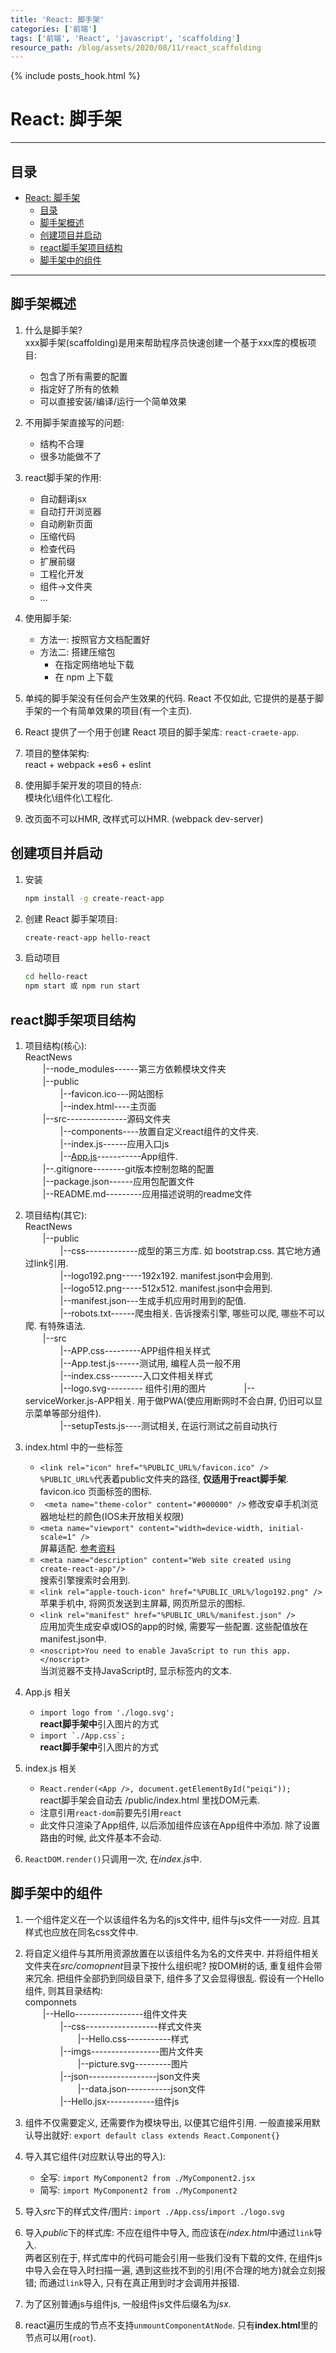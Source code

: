 ```yaml
---
title: 'React: 脚手架'
categories: ['前端']
tags: ['前端', 'React', 'javascript', 'scaffolding']
resource_path: /blog/assets/2020/08/11/react_scaffolding
---
```


{% include posts_hook.html %}

React: 脚手架 
===

---

## 目录

- [React: 脚手架](#react-脚手架)
  - [目录](#目录)
  - [脚手架概述](#脚手架概述)
  - [创建项目并启动](#创建项目并启动)
  - [react脚手架项目结构](#react脚手架项目结构)
  - [脚手架中的组件](#脚手架中的组件)

---

## 脚手架概述

1. 什么是脚手架?  
    xxx脚手架(scaffolding)是用来帮助程序员快速创建一个基于xxx库的模板项目:  
    * 包含了所有需要的配置
    * 指定好了所有的依赖
    * 可以直接安装/编译/运行一个简单效果

2. 不用脚手架直接写的问题:
    * 结构不合理
    * 很多功能做不了

3. react脚手架的作用:
    * 自动翻译jsx
    * 自动打开浏览器
    * 自动刷新页面
    * 压缩代码
    * 检查代码
    * 扩展前缀
    * 工程化开发
    * 组件->文件夹
    * ...

4. 使用脚手架:
    * 方法一: 按照官方文档配置好
    * 方法二: 搭建压缩包
        * 在指定网络地址下载
        * 在 npm 上下载

5. 单纯的脚手架没有任何会产生效果的代码. React 不仅如此, 它提供的是基于脚手架的一个有简单效果的项目(有一个主页).

6. React 提供了一个用于创建 React 项目的脚手架库: ```react-craete-app```.

7. 项目的整体架构:  
    react + webpack +es6 + eslint

8. 使用脚手架开发的项目的特点:  
    模块化\组件化\工程化.

9. 改页面不可以HMR, 改样式可以HMR. (webpack dev-server)


## 创建项目并启动

1. 安装  
    ```bash
    npm install -g create-react-app
    ```
    
2. 创建 React 脚手架项目:  
    ```bash
    create-react-app hello-react
    ```

3. 启动项目  
    ```bash
    cd hello-react
    npm start 或 npm run start
    ```

## react脚手架项目结构

1. 项目结构(核心):  
    ReactNews  
    　　|--node_modules------第三方依赖模块文件夹  
    　　|--public  
    　　　　|--favicon.ico---网站图标  
    　　　　|--index.html----主页面  
    　　|--src---------------源码文件夹  
    　　　　|--components----放置自定义react组件的文件夹.  
    　　　　|--index.js------应用入口js  
    　　　　|--[App.js](https://www.bilibili.com/video/BV1uK411H7on?p=45)-----------App组件.  
    　　|--.gitignore--------git版本控制忽略的配置  
    　　|--package.json------应用包配置文件  
    　　|--README.md---------应用描述说明的readme文件  

2. 项目结构(其它):  
    ReactNews  
    　　|--public  
    　　　　|--css-------------成型的第三方库. 如 bootstrap.css. 其它地方通过link引用.  
    　　　　|--logo192.png-----192x192. manifest.json中会用到.  
    　　　　|--logo512.png-----512x512. manifest.json中会用到.  
    　　　　|--manifest.json---生成手机应用时用到的配值.  
    　　　　|--robots.txt------爬虫相关. 告诉搜索引擎, 哪些可以爬, 哪些不可以爬. 有特殊语法.  
    　　|--src  
    　　　　|--APP.css---------APP组件相关样式  
    　　　　|--App.test.js------测试用, 编程人员一般不用  
    　　　　|--index.css--------入口文件相关样式  
    　　　　|--logo.svg--------- 组件引用的图片 
    　　　　|--serviceWorker.js-APP相关. 用于做PWA(使应用断网时不会白屏, 仍旧可以显示菜单等部分组件).  
    　　　　|--setupTests.js----测试相关, 在运行测试之前自动执行  


2. index.html 中的一些标签
    * ```<link rel="icon" href="%PUBLIC_URL%/favicon.ico" />```  
        ```%PUBLIC_URL%```代表着public文件夹的路径, **仅适用于react脚手架**. favicon.ico 页面标签的图标.
    * ``` <meta name="theme-color" content="#000000" />```
        修改安卓手机浏览器地址栏的颜色(IOS未开放相关权限)
    * ```<meta name="viewport" content="width=device-width, initial-scale=1" />```  
        屏幕适配. [参考资料](https://blog.csdn.net/Liuqz2009/article/details/89500080)
    * ```<meta name="description" content="Web site created using create-react-app"/>```  
        搜索引擎搜索时会用到.
    * ```<link rel="apple-touch-icon" href="%PUBLIC_URL%/logo192.png" />```  
        苹果手机中, 将网页发送到主屏幕, 网页所显示的图标.
    * ```<link rel="manifest" href="%PUBLIC_URL%/manifest.json" />```  
        应用加壳生成安卓或IOS的app的时候, 需要写一些配置. 这些配值放在manifest.json中.
    * ```<noscript>You need to enable JavaScript to run this app.</noscript>```  
        当浏览器不支持JavaScript时, 显示标签内的文本.

3. App.js 相关
    * ```import logo from './logo.svg';```  
        **react脚手架中**引入图片的方式
    * ```import `./App.css`;```  
        **react脚手架中**引入图片的方式

4. index.js 相关  
    * ```React.render(<App />, document.getElementById("peiqi"));```  
        react脚手架会自动去 /public/index.html 里找DOM元素.
    * 注意引用```react-dom```前要先引用```react```
    * 此文件只渲染了App组件, 以后添加组件应该在App组件中添加. 除了设置路由的时候, 此文件基本不会动.

5. ```ReactDOM.render()```只调用一次, 在*index.js*中.


## 脚手架中的组件

1. 一个组件定义在一个以该组件名为名的js文件中, 组件与js文件一一对应. 且其样式也应放在同名css文件中.

2. 将自定义组件与其所用资源放置在以该组件名为名的文件夹中. 并将组件相关文件夹在*src/comopnent*目录下按什么组织呢? 按DOM树的话, 重复组件会带来冗余. 把组件全部扔到同级目录下, 组件多了又会显得很乱.
    假设有一个Hello组件, 则其目录结构:   
        componnets  
        　　|--Hello-----------------组件文件夹  
        　　　　|--css------------------样式文件夹  
        　　　　　　|--Hello.css-----------样式  
        　　　　|--imgs-----------------图片文件夹  
        　　　　　　|--picture.svg---------图片  
        　　　　|--json-----------------json文件夹  
        　　　　　　|--data.json-----------json文件  
        　　　　|--Hello.jsx------------组件js  

3. 组件不仅需要定义, 还需要作为模块导出, 以便其它组件引用. 一般直接采用默认导出就好: ```export default class extends React.Component{}```

4. 导入其它组件(对应默认导出的导入): 
    * 全写: ```import MyComponent2 from ./MyComponent2.jsx```
    * 简写: ```import MyComponent2 from ./MyComponent2```

5. 导入*src*下的样式文件/图片: ```import ./App.css```/```import ./logo.svg```

6. 导入*public*下的样式库: 不应在组件中导入, 而应该在*index.html*中通过```link```导入.   
    两者区别在于, 样式库中的代码可能会引用一些我们没有下载的文件, 在组件js中导入会在导入时扫描一遍, 遇到这些找不到的引用(不合理的地方)就会立刻报错; 而通过```link```导入, 只有在真正用到时才会调用并报错.

7. 为了区别普通js与组件js, 一般组件js文件后缀名为*jsx*.

8. react遍历生成的节点不支持```unmountComponentAtNode```. 只有**index.html**里的节点可以用(```root```).


